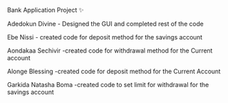 Bank Application Project ✨

Adedokun Divine - Designed the GUI and completed rest of the code

Ebe Nissi - created code for deposit method for the savings account

Aondakaa Sechivir -created code for withdrawal method for the Current account

Alonge Blessing -created code for deposit method for the Current Account

Garkida Natasha Boma -created code to set limit for withdrawal for the savings account
